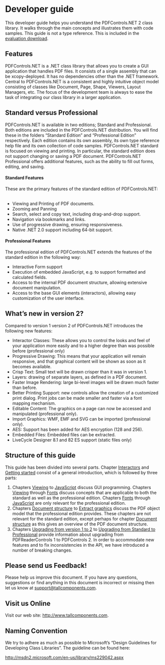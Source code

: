 # Developer guide

This developer guide helps you understand the PDFControls.NET 2 class library. It walks through the main concepts and illustrates them with code samples. This guide is not a type reference. This is included in the <a href="http://www.tallcomponents.com/pdfcontrols" title="Optional alternate text">evaluation download</a>.



## Features

PDFControls.NET is a .NET class library that allows you to create a GUI application that handles PDF files. It consists of a single assembly that can be xcopy-deployed. It has no dependencies other than the .NET framework. Central to PDFControls.NET is a consistent and highly intuitive object model consisting of classes like Document, Page, Shape, Viewers, Layout Managers, etc. The focus of the development team is always to ease the task of integrating our class library in a larger application.



## Standard versus Professional

PDFControls.NET is available in two editions; Standard and Professional. Both editions are included in the PDFControls.NET distribution. You will find these in the folders “Standard Edition” and “Professional Edition” respectively. Each edition contains its own assembly, its own type reference help file and its own collection of code samples. PDFControls.NET standard is focused on viewing and printing. In particular, the standard edition does not support changing or saving a PDF document. PDFControls.NET Professional offers additional features, such as the ability to fill out forms, editing, and saving.



#### Standard Features

These are the primary features of the standard edition of PDFControls.NET:
&nbsp;<ul><li>
Viewing and Printing of PDF documents.</li><li>
Zooming and Panning</li><li>
Search, select and copy text, including drag-and-drop support.</li><li>
Navigation via bookmarks and links.</li><li>
Use of progressive drawing, ensuring responsiveness.</li><li>
Native .NET 2.0 support including 64-bit support.</li></ul>

#### Professional Features

The professional edition of PDFControls.NET extends the features of the standard edition in the following way:
&nbsp;<ul><li>
Interactive Form support</li><li>
Execution of embedded JavaScript, e.g. to support formatted and calculated fields.</li><li>
Access to the internal PDF document structure, allowing extensive document manipulation.</li><li>
Access to the base GUI elements (interactors), allowing easy customization of the user interface.</li></ul>

## What’s new in version 2?

Compared to version 1 version 2 of PDFControls.NET introduces the following new features:
&nbsp;<ul><li>
Interactor Classes: These allows you to control the looks and feel of your application more easily and to a higher degree than was possible before (professional only)</li><li>
Progressive Drawing: This means that your application will remain responsive, and that graphical content will be shown as soon as it becomes available.</li><li>
Crisp Text: Small text will be drawn crisper than it was in version 1.</li><li>
Layers: drawing of separate layers, as defined in a PDF document.</li><li>
Faster Image Rendering: large bi-level images will be drawn much faster than before.</li><li>
Better Printing Support: new controls allow the creation of a customized print dialog. Print jobs can be made smaller and faster via a font mapping mechanism.</li><li>
Editable Content: The graphics on a page can now be accessed and manipulated (professional only).</li><li>
Import Graphics: WMF, EMF and SVG can be imported (professional only).</li><li>
AES: Support has been added for AES encryption (128 and 256).</li><li>
Embedded Files: Embedded files can be extracted.</li><li>
LiveCycle Designer 8.1 and 82 ES support (static files only)</li></ul>

## Structure of this guide

This guide has been divided into several parts. Chapter <a href="interactors">Interactors</a> and <a href="getting-started">Getting started</a> consist of a general introduction, which is followed by three parts:
&nbsp;<ol><li>
Chapters <a href="viewing">Viewing</a> to <a href="javascript">JavaScript</a> discuss GUI programming. Chapters <a href="viewing">Viewing</a> through <a href="fonts">Fonts</a> discuss concepts that are applicable to both the standard as well as the professional edition. Chapters <a href="fonts">Fonts</a> through <a href="javascript">JavaScript</a> are only relevant for the professional edition.</li><li>
Chapters <a href="document-structure">Document structure</a> to <a href="extract-graphics">Extract graphics</a> discuss the PDF object model that the professional edition provides. These chapters are not relevant for the standard edition, except perhaps for chapter <a href="document-structure">Document structure</a> as this gives an overview of the PDF document structure.</li><li>
Chapters <a href="upgrading-from-version-1-to-2">Upgrading from version 1 to 2</a> to <a href="upgrading-from-standard-to-professional">Upgrading from Standard to Professional</a> provide information about upgrading from PDFReaderControls 1 to PDFControls 2. In order to accommodate new features and to fix inconsistencies in the API, we have introduced a number of breaking changes.</li></ol>

## Please send us Feedback!

Please help us improve this document. If you have any questions, suggestions or find anything in this document is incorrect or missing then let us know at <a href="mailto:support@tallcomponents.com" title="Optional alternate text">support@tallcomponents.com</a>.



## Visit us Online

Visit our web site: <a href="http://www.tallcomponents.com" title="Optional alternate text">http://www.tallcomponents.com</a>.



## Naming Convention

We try to adhere as much as possible to Microsoft’s “Design Guidelines for Developing Class Libraries”. The guideline can be found here:


<a href="http://msdn2.microsoft.com/en-us/library/ms229042.aspx" title="Optional alternate text">http://msdn2.microsoft.com/en-us/library/ms229042.aspx</a>